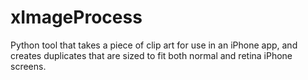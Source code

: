 xImageProcess
=============

Python tool that takes a piece of clip art for use in an iPhone app, and creates duplicates that are sized to fit both normal and retina iPhone screens.
